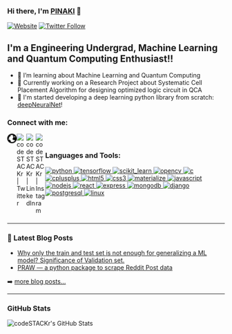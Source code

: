 ### Hi there, I'm [PINAKI][website] 👋

[![Website](https://img.shields.io/website?label=pinaki-sen.now.sh&style=for-the-badge&url=https%3A%2F%2Fpinaki-sen.now.sh)](https://pinaki-sen.now.sh)
[![Twitter Follow](https://img.shields.io/twitter/follow/pinaki_sen_?color=1DA1F2&logo=twitter&style=for-the-badge)](https://twitter.com/intent/follow?original_referer=https%3A%2F%2Fgithub.com%2Fpinaki_sen_&screen_name=pinaki_sen_)

## I'm a Engineering Undergrad, Machine Learning and Quantum Computing Enthusiast!!

- 🌱 I’m learning about Machine Learning and Quantum Computing
- 👯 Currently working on a Research Project about Systematic Cell Placement Algorithm for designing optimized logic circuit in QCA
- 🔭 I'm started developing a deep learning python library from scratch: [deepNeuralNet][deepNeuralNet]!


### Connect with me:

[<img align="left" alt="codeSTACKr.com" width="22px" src="https://raw.githubusercontent.com/iconic/open-iconic/master/svg/globe.svg" />][website]
[<img align="left" alt="codeSTACKr | Twitter" width="22px" src="https://cdn.jsdelivr.net/npm/simple-icons@v3/icons/twitter.svg" />][twitter]
[<img align="left" alt="codeSTACKr | LinkedIn" width="22px" src="https://cdn.jsdelivr.net/npm/simple-icons@v3/icons/linkedin.svg" />][linkedin]
[<img align="left" alt="codeSTACKr | Instagram" width="22px" src="https://cdn.jsdelivr.net/npm/simple-icons@v3/icons/instagram.svg" />][instagram]

<br />

### Languages and Tools:

<p align="left"> 
  
  <a href="https://www.python.org" target="_blank"> 
    <img src="https://devicons.github.io/devicon/devicon.git/icons/python/python-original.svg" alt="python" width="40" height="40"/> 
  </a> 
  
  <a href="https://www.tensorflow.org" target="_blank"> 
    <img src="https://www.vectorlogo.zone/logos/tensorflow/tensorflow-icon.svg" alt="tensorflow" width="40" height="40"/> 
  </a> 
  
  <a href="" target="_blank"> 
    <img src="https://upload.wikimedia.org/wikipedia/commons/0/05/Scikit_learn_logo_small.svg" alt="scikit_learn" width="40" height="40"/> 
  </a> 
  
  <a href="https://opencv.org/" target="_blank"> 
    <img src="https://www.vectorlogo.zone/logos/opencv/opencv-icon.svg" alt="opencv" width="40" height="40"/> 
  </a> 
  
  <a href="https://www.cprogramming.com/" target="_blank"> 
    <img src="https://devicons.github.io/devicon/devicon.git/icons/c/c-original.svg" alt="c" width="40" height="40"/> 
  </a> 
  
  <a href="https://www.w3schools.com/cpp/" target="_blank"> 
    <img src="https://devicons.github.io/devicon/devicon.git/icons/cplusplus/cplusplus-original.svg" alt="cplusplus" width="40" height="40"/> 
  </a> 
  
  <a href="https://www.w3.org/html/" target="_blank"> 
    <img src="https://devicons.github.io/devicon/devicon.git/icons/html5/html5-original-wordmark.svg" alt="html5" width="40" height="40"/> 
  </a> 
  
  <a href="https://www.w3schools.com/css/" target="_blank"> 
    <img src="https://devicons.github.io/devicon/devicon.git/icons/css3/css3-original-wordmark.svg" alt="css3" width="40" height="40"/> 
  </a>
  
  <a href="https://materializecss.com/" target="_blank"> 
    <img src="https://raw.githubusercontent.com/prplx/svg-logos/5585531d45d294869c4eaab4d7cf2e9c167710a9/svg/materialize.svg" alt="materialize" width="40" height="40"/> 
  </a>
  
  <a href="https://developer.mozilla.org/en-US/docs/Web/JavaScript" target="_blank"> 
    <img src="https://devicons.github.io/devicon/devicon.git/icons/javascript/javascript-original.svg" alt="javascript" width="40" height="40"/> 
  </a> 
  
  <a href="https://nodejs.org" target="_blank"> 
    <img src="https://devicons.github.io/devicon/devicon.git/icons/nodejs/nodejs-original-wordmark.svg" alt="nodejs" width="40" height="40"/> 
  </a>  
  
   <a href="https://reactjs.org/" target="_blank"> 
    <img src="https://devicons.github.io/devicon/devicon.git/icons/react/react-original-wordmark.svg" alt="react" width="40" height="40"/> 
  </a> 
  
  <a href="https://expressjs.com" target="_blank"> 
    <img src="https://devicons.github.io/devicon/devicon.git/icons/express/express-original-wordmark.svg" alt="express" width="40" height="40"/> 
  </a> 
  
  <a href="https://www.mongodb.com/" target="_blank"> 
    <img src="https://devicons.github.io/devicon/devicon.git/icons/mongodb/mongodb-original-wordmark.svg" alt="mongodb" width="40" height="40"/> 
  </a> 
  
  <a href="https://www.djangoproject.com/" target="_blank"> 
    <img src="https://devicons.github.io/devicon/devicon.git/icons/django/django-original.svg" alt="django" width="40" height="40"/> 
  </a>
  
  <a href="https://www.postgresql.org" target="_blank"> 
    <img src="https://devicons.github.io/devicon/devicon.git/icons/postgresql/postgresql-original-wordmark.svg" alt="postgresql" width="40" height="40"/> 
  </a> 
  
  <a href="https://www.linux.org/" target="_blank"> 
    <img src="https://devicons.github.io/devicon/devicon.git/icons/linux/linux-original.svg" alt="linux" width="40" height="40"/> 
  </a> 
  
 
 
  
  
</p>

<br />
<br />

---



### 📕 Latest Blog Posts

<!-- BLOG-POST-LIST:START -->
- [Why only the train and test set is not enough for generalizing a ML model? Significance of Validation set.](https://medium.com/analytics-vidhya/only-train-and-test-set-is-not-enough-for-generalizing-ml-model-significance-of-validation-set-cf68bb26881a)
- [PRAW — a python package to scrape Reddit Post data](https://medium.com/analytics-vidhya/praw-a-python-package-to-scrape-reddit-post-data-b759a339ed9a)
<!-- BLOG-POST-LIST:END -->

➡️ [more blog posts...](https://medium.com/@senpinaki222)

---

### GitHub Stats
<img align="left" alt="codeSTACKr's GitHub Stats" src="https://github-readme-stats.senpinaki222.vercel.app//api?username=senpinaki222&show_icons=true&hide_border=true" />


[website]: https://pinaki-sen.now.sh
[deepNeuralNet]: https://pypi.org/project/deepNeuralNet/
[twitter]: https://twitter.com/pinaki_sen_
[youtube]: https://pinaki-sen.now.sh
[instagram]: https://www.instagram.com/pinaki_sen_
[linkedin]: https://www.linkedin.com/in/senpinaki222/
[webdevplaylist]: https://pinaki-sen.now.sh
[jsplaylist]: https://pinaki-sen.now.sh
[cssplaylist]: https://pinaki-sen.now.sh
[reactplaylist]: https://pinaki-sen.now.sh
